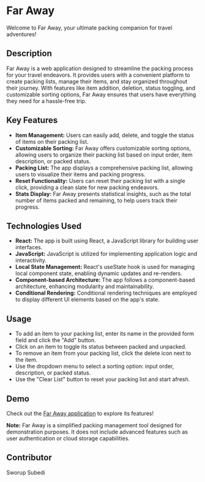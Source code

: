 # Far Away

Welcome to Far Away, your ultimate packing companion for travel adventures!

## Description

Far Away is a web application designed to streamline the packing process for your travel endeavors. It provides users with a convenient platform to create packing lists, manage their items, and stay organized throughout their journey. With features like item addition, deletion, status toggling, and customizable sorting options, Far Away ensures that users have everything they need for a hassle-free trip.

## Key Features

- **Item Management:** Users can easily add, delete, and toggle the status of items on their packing list.
- **Customizable Sorting:** Far Away offers customizable sorting options, allowing users to organize their packing list based on input order, item description, or packed status.
- **Packing List:** The app displays a comprehensive packing list, allowing users to visualize their items and packing progress.
- **Reset Functionality:** Users can reset their packing list with a single click, providing a clean slate for new packing endeavors.
- **Stats Display:** Far Away presents statistical insights, such as the total number of items packed and remaining, to help users track their progress.

## Technologies Used

- **React:** The app is built using React, a JavaScript library for building user interfaces.
- **JavaScript:** JavaScript is utilized for implementing application logic and interactivity.
- **Local State Management:** React's useState hook is used for managing local component state, enabling dynamic updates and re-renders.
- **Component-based Architecture:** The app follows a component-based architecture, enhancing modularity and maintainability.
- **Conditional Rendering:** Conditional rendering techniques are employed to display different UI elements based on the app's state.

## Usage

- To add an item to your packing list, enter its name in the provided form field and click the "Add" button.
- Click on an item to toggle its status between packed and unpacked.
- To remove an item from your packing list, click the delete icon next to the item.
- Use the dropdown menu to select a sorting option: input order, description, or packed status.
- Use the "Clear List" button to reset your packing list and start afresh.

## Demo

Check out the [Far Away application](https://sworupsubedi.github.io/travel-list/) to explore its features!

**Note:** Far Away is a simplified packing management tool designed for demonstration purposes. It does not include advanced features such as user authentication or cloud storage capabilities.

## Contributor

Sworup Subedi
